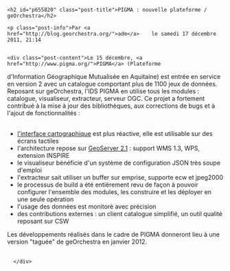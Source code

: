 
    <h2 id="p655820" class="post-title">PIGMA : nouvelle plateforme / geOrchestra</h2>
    
    <p class="post-info">Par <a href="http://blog.georchestra.org/">adm</a>    le samedi 17 décembre 2011, 21:14  
    
        
    <div class="post-content">Le 15 décembre, <a href="http://www.pigma.org/">PIGMA</a> (Plateforme
d'Information Géographique Mutualisée en Aquitaine) est entrée en service en
version 2 avec un catalogue comportant plus de 1100 jeux de données. Reposant
sur geOrchestra, l'IDS PIGMA en utilise tous les modules : catalogue,
visualiseur, extracteur, serveur OGC. Ce projet a fortement contribué à la mise
à jour des bibliothèques, aux corrections de bugs et à l'ajout de
fonctionnalités :<br />
<br />
<ul>
<li><a href="http://ids.pigma.org/mapfishapp/">l'interface cartographique</a>
est plus réactive, elle est utilisable sur des écrans tactiles</li>
<li>l'architecture repose sur <a href="http://blog.geoserver.org/2011/10/07/geoserver-2-1-2-release/">GeoServer
2.1</a> : support WMS 1.3, WPS, extension INSPIRE</li>
<li>le visualiseur bénéficie d'un système de configuration JSON très soupe
d'emploi</li>
<li>l'extracteur sait utiliser un buffer sur emprise, supporte ecw et
jpeg2000</li>
<li>le processus de build a été entièrement revu de façon à pouvoir configurer
l'ensemble des modules, les construire et les déployer en une seule
opération</li>
<li>l'usage des données est monitoré avec précision</li>
<li>des contributions externes : un client catalogue simplifié, un outil
qualité reposant sur CSW</li>
</ul>
Les développements réalisés dans le cadre de PIGMA donneront lieu à une version
&quot;taguée&quot; de geOrchestra en janvier 2012.<br />
<br />

      </div>

  

    